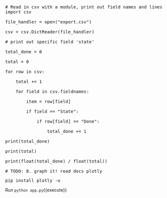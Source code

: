 <pre class="file" data-filename="app.py" data-target="replace">
# Read in csv with a module, print out field names and lines
import csv

file_handler = open("export.csv")

csv = csv.DictReader(file_handler)

# print out specific field 'state'

total_done = 0

total = 0

for row in csv:

    total += 1

    for field in csv.fieldnames:

        item = row[field]

        if field == "State":

            if row[field] == "Done":

                total_done += 1

print(total_done)

print(total)

print(float(total_done) / float(total))

# TODO: 8. graph it! read docs plotly
</pre>

<pre class="file" data-filename="app.py" data-target="insert" data-marker="# TODO: 8. graph it! read docs plotly">
pip install plotly -u
</pre>

Run `python app.py`{{execute}}